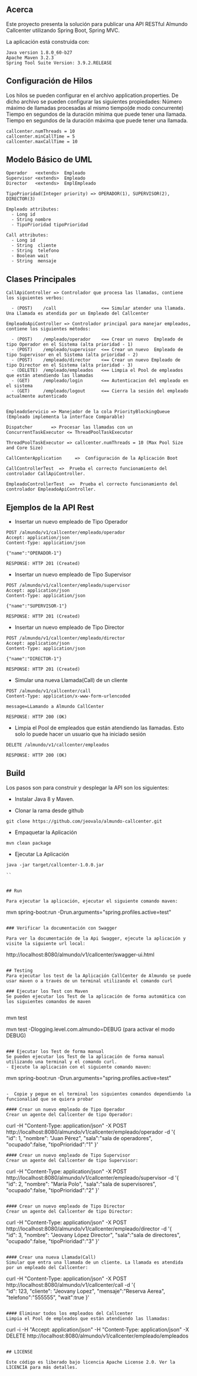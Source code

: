 ## Acerca

Este proyecto presenta la solución para publicar una API RESTful Almundo Callcenter utilizando Spring Boot, Spring MVC.



La aplicación está construida con:

```
Java version 1.8.0_60-b27
Apache Maven 3.2.3 
Spring Tool Suite Version: 3.9.2.RELEASE

```



## Configuración de Hilos
Los hilos se pueden configurar en el archivo application.properties. De dicho archivo se pueden configurar las siguientes propiedades:
Número máximo de llamadas procesadas al mismo tiempo(de modo concurrente)
Tiempo en segundos de la duración mínima que puede tener una llamada.
Tiempo en segundos de la duración máxima que puede tener una llamada.

```
callcenter.numThreads = 10
callcenter.minCallTime = 5 
callcenter.maxCallTime = 10
```

## Modelo Básico de UML

```
Operador   <extends>  Empleado 
Supervisor <extends>  Empleado
Director   <extends>  EmplEmpleado 

TipoPrioridad(Integer priority) => OPERADOR(1), SUPERVISOR(2), DIRECTOR(3)

Empleado attributes:
  - Long id
  - String nombre
  - TipoPrioridad tipoPrioridad

Call attributes:
  - Long id
  - String  cliente
  - String  telefono
  - Boolean wait
  - String  mensaje

```

## Clases Principales

```
CallApiController => Controlador que procesa las llamadas, contiene los siguientes verbos:

  - (POST)    /call                 <== Simular atender una llamada. Una Llamada es atendida por un Empleado del Callcenter

EmpleadoApiController => Controlador principal para manejar empleados, contiene los siguientes métodos:

  - (POST)    /empleado/operador    <== Crear un nuevo  Empleado de tipo Operador en el Sistema (alta prioridad - 1)
  - (POST)    /empleado/supervisor  <== Crear un nuevo  Empleado de tipo Supervisor en el Sistema (alta prioridad - 2)
  - (POST)    /empleado/director    <== Crear un nuevo Empleado de tipo Director en el Sistema (alta prioridad - 3)
  - (DELETE)  /empleado/empleados   <== Limpia el Pool de empleados que están atendiendo las llamadas
  - (GET)     /empleado/login       <== Autenticacion del empleado en el sistema
  - (GET)     /empleado/logout      <== Cierra la sesión del empleado actualmente autenticado


EmpleadoServicio => Manejador de la cola PriorityBlockingQueue (Empleado implementa la interface Comparable)

Dispatcher       => Procesar las llamadas con un ConcurrentTaskExecutor <= ThreadPoolTaskExecutor 

ThreadPoolTaskExecutor => callcenter.numThreads = 10 (Max Pool Size and Core Size)

CallCenterApplication     =>  Configuración de la Aplicación Boot

CallControllerTest  =>  Prueba el correcto funcionamiento del controlador CallApiController.

EmpleadoControllerTest  =>  Prueba el correcto funcionamiento del controlador EmpleadoApiController.

```

## Ejemplos de la API Rest

- Insertar un nuevo empleado de Tipo Operador

```
POST /almundo/v1/callcenter/empleado/operador
Accept: application/json
Content-Type: application/json

{"name":"OPERADOR-1"}

RESPONSE: HTTP 201 (Created)

```

- Insertar un nuevo empleado de Tipo Supervisor

```
POST /almundo/v1/callcenter/empleado/supervisor
Accept: application/json
Content-Type: application/json

{"name":"SUPERVISOR-1"}

RESPONSE: HTTP 201 (Created)

```

- Insertar un nuevo empleado de Tipo Director

```
POST /almundo/v1/callcenter/empleado/director
Accept: application/json
Content-Type: application/json

{"name":"DIRECTOR-1"}

RESPONSE: HTTP 201 (Created)

```

- Simular una nueva Llamada(Call) de un cliente

```
POST /almundo/v1/callcenter/call
Content-Type: application/x-www-form-urlencoded

message=LLamando a Almundo CallCenter

RESPONSE: HTTP 200 (OK)

```

- Limpia el Pool de empleados que están atendiendo las llamadas. Esto solo lo puede hacer un usuario que ha iniciado sesión

```
DELETE /almundo/v1/callcenter/empleados

RESPONSE: HTTP 200 (OK)

```


## Build
Los pasos son para construir y desplegar la API son los siguientes:
- Instalar Java 8 y Maven.

- Clonar la rama desde github  

```
git clone https://github.com/jeovalo/almundo-callcenter.git

```

- Empaquetar la Aplicación

```
mvn clean package

```

- Ejecutar La Aplicación

```
java -jar target/callcenter-1.0.0.jar

``


## Run

Para ejecutar la aplicación, ejecutar el siguiente comando maven:

```
mvn spring-boot:run -Drun.arguments="spring.profiles.active=test"

```

### Verificar la documentación con Swagger

Para ver la documentación de la Api Swagger, ejecute la aplicación y visite la siguiente url local:

```
http://localhost:8080/almundo/v1/callcenter/swagger-ui.html
```

## Testing
Para ejecutar los test de la Aplicación CallCenter de Almundo se puede usar maven o a través de un terminal utilizando el comando curl

### Ejecutar los Test con Maven
Se pueden ejecutar los Test de la aplicación de forma automática con los siguientes comandos de maven


```
mvn test

mvn test -Dlogging.level.com.almundo=DEBUG  (para activar el modo DEBUG)

```

### Ejecutar los Test de forma manual
Se pueden ejecutar los Test de la aplicación de forma manual utilizando una terminal y el comando curl.
- Ejecute la aplicación con el siguiente comando maven:

```
mvn spring-boot:run -Drun.arguments="spring.profiles.active=test"

```

-  Copie y pegue en el terminal los siguientes comandos dependiendo la funcionaliad que se quiera probar

#### Crear un nuevo empleado de Tipo Operador
Crear un agente del Callcenter de tipo Operador:
```
curl -H "Content-Type: application/json" -X POST http://localhost:8080/almundo/v1/callcenter/empleado/operador -d '{  
  "id": 1,
  "nombre": "Juan Pérez",
  "sala":"sala de operadores",
  "ocupado":false,
  "tipoPrioridad":"1"
}' 

```
#### Crear un nuevo empleado de Tipo Supervisor
Crear un agente del Callcenter de tipo Supervisor:
```
curl -H "Content-Type: application/json" -X POST http://localhost:8080/almundo/v1/callcenter/empleado/supervisor -d '{  
  "id": 2,
  "nombre": "María Polo",
  "sala":"sala de supervisores",
  "ocupado":false,
  "tipoPrioridad":"2"
}' 

```

#### Crear un nuevo empleado de Tipo Director
Crear un agente del Callcenter de tipo Director:
```
curl -H "Content-Type: application/json" -X POST http://localhost:8080/almundo/v1/callcenter/empleado/director -d '{  
  "id": 3,
  "nombre": "Jeovany López Director",
  "sala":"sala de directores",
  "ocupado":false,
  "tipoPrioridad":"3"
}' 

```

#### Crear una nueva Llamada(Call)
Simular que entra una llamada de un cliente. La llamada es atendida por un empleado del Callcenter:
```
curl -H "Content-Type: application/json" -X POST http://localhost:8080/almundo/v1/callcenter/call -d '{  
  "id": 123,
  "cliente": "Jeovany Lopez",
  "mensaje":"Reserva Aerea",
  "telefono":"555555",
  "wait":true
}' 

```

#### Eliminar todos los empleados del Callcenter
Limpia el Pool de empleados que están atendiendo las llamadas:
```
curl -i -H "Accept: application/json" -H "Content-Type: application/json" -X DELETE http://localhost:8080/almundo/v1/callcenter/empleado/empleados

```

## LICENSE

Este código es liberado bajo licencia Apache License 2.0. Ver la LICENCIA para más detalles.
